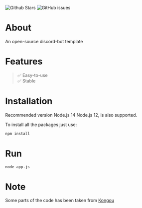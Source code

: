 ![Github Stars](https://img.shields.io/github/stars/redleague/discord-bot-template?style=for-the-badge&logo=appveyor)
![GitHub issues](https://img.shields.io/github/issues-raw/redleague/discord-bot-template?style=for-the-badge&logo=appveyor)

# About

An open-source discord-bot template

# Features 

> ✅ Easy-to-use <br>
> ✅ Stable

# Installation
Recommended version Node.js 14
Node.js 12, is also supported.

To install all the packages just use:

```bash
npm install
```
# Run

```bash
node app.js
```

# Note

Some parts of the code has been taken from [Kongou](https://github.com/Deivu/Kongou)
